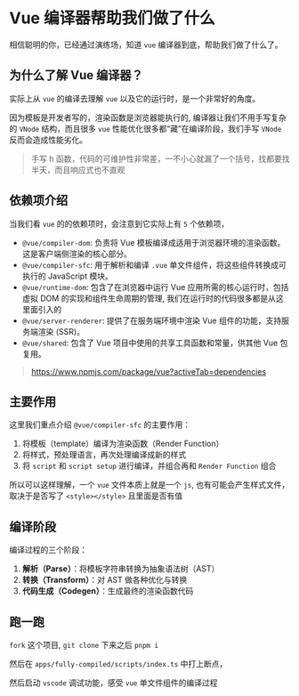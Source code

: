 # Vue 编译器帮助我们做了什么

相信聪明的你，已经通过演练场，知道 `vue` 编译器到底，帮助我们做了什么了。

## 为什么了解 Vue 编译器？

实际上从 `vue` 的编译去理解 `vue` 以及它的运行时，是一个非常好的角度。

因为模板是开发者写的，渲染函数是浏览器能执行的, 编译器让我们不用手写复杂的 `VNode` 结构，而且很多 `vue` 性能优化很多都“藏”在编译阶段，我们手写 `VNode` 反而会造成性能劣化。

> 手写 h 函数，代码的可维护性非常差，一不小心就漏了一个括号，找都要找半天，而且响应式也不直观

## 依赖项介绍

当我们看 `vue` 的的依赖项时，会注意到它实际上有 `5` 个依赖项，

- `@vue/compiler-dom`: 负责将 Vue 模板编译成适用于浏览器环境的渲染函数。这是客户端侧渲染的核心部分。
- `@vue/compiler-sfc`: 用于解析和编译 `.vue` 单文件组件，将这些组件转换成可执行的 JavaScript 模块。
- `@vue/runtime-dom`: 包含了在浏览器中运行 Vue 应用所需的核心运行时，包括虚拟 DOM 的实现和组件生命周期的管理, 我们在运行时的代码很多都是从这里面引入的
- `@vue/server-renderer`: 提供了在服务端环境中渲染 Vue 组件的功能，支持服务端渲染 (SSR)。
- `@vue/shared`: 包含了 Vue 项目中使用的共享工具函数和常量，供其他 Vue 包复用。

> https://www.npmjs.com/package/vue?activeTab=dependencies

## 主要作用

这里我们重点介绍 `@vue/compiler-sfc` 的主要作用：

1. 将模板（template）编译为渲染函数（Render Function）
2. 将样式，预处理语言，再次处理编译成新的样式
3. 将 `script` 和 `script setup` 进行编译，并组合再和 `Render Function` 组合

所以可以这样理解，一个 `vue` 文件本质上就是一个 `js`, 也有可能会产生样式文件，取决于是否写了 `<style></style>` 且里面是否有值

## 编译阶段

编译过程的三个阶段：

1. **解析（Parse）**：将模板字符串转换为抽象语法树（AST）
2. **转换（Transform）**：对 AST 做各种优化与转换
3. **代码生成（Codegen）**：生成最终的渲染函数代码

## 跑一跑

`fork` 这个项目, `git clone` 下来之后 `pnpm i`

然后在 `apps/fully-compiled/scripts/index.ts` 中打上断点，

然后启动 `vscode` 调试功能，感受 `vue` 单文件组件的编译过程